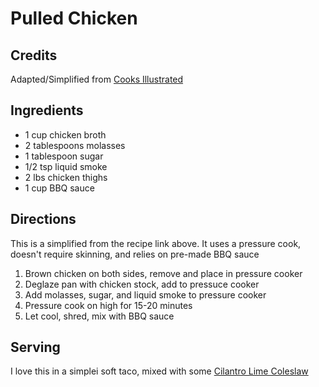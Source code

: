 # Pulled Chicken

## Credits

Adapted/Simplified from [Cooks Illustrated](https://www.cooksillustrated.com/recipes/10731-indoor-pulled-chicken-with-lexington-vinegar-barbecue-sauce "https://www.cooksillustrated.com/recipes/10731-indoor-pulled-chicken-with-lexington-vinegar-barbecue-sauce")

## Ingredients

- 1 cup chicken broth
- 2 tablespoons molasses
- 1 tablespoon sugar
- 1/2 tsp liquid smoke
- 2 lbs chicken thighs
- 1 cup BBQ sauce

## Directions

This is a simplified from the recipe link above. It uses a pressure cook, doesn't require skinning, and relies on pre-made BBQ sauce

1. Brown chicken on both sides, remove and place in pressure cooker
2. Deglaze pan with chicken stock, add to pressuce cooker
3. Add molasses, sugar, and liquid smoke to pressure cooker
4. Pressure cook on high for 15-20 minutes
5. Let cool, shred, mix with BBQ sauce

## Serving

I love this in a simplei soft taco, mixed with some [Cilantro Lime Coleslaw](/md/cilantro_lime_coleslaw.md)
